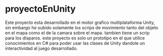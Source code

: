 # proyectoEnUnity

Este proyecto esta desarrollado en el motor grafico multiplataforma Unity, sin embargo he subido solamente los scrips de movimiento tanto del objeto en el mapa como el de la camara sobre el mapa. 
tambien tiene un scrip para los disparos.
este proyecto es solo un prototipo en el que utilice conocimientos en C# para poder usar las clases de Unity dandole un interactividad al juego desarrollado.
